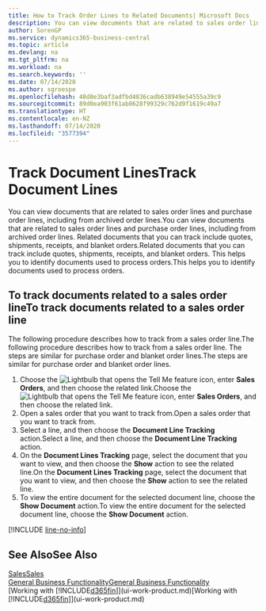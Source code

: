 ```yaml
---
title: How to Track Order Lines to Related Documents| Microsoft Docs
description: You can view documents that are related to sales order lines and purchase order lines, including from archived order lines. Related documents that you can track include quotes, shipments, receipts, and blanket orders. This helps you to identify documents used to process orders.
author: SorenGP
ms.service: dynamics365-business-central
ms.topic: article
ms.devlang: na
ms.tgt_pltfrm: na
ms.workload: na
ms.search.keywords: ''
ms.date: 07/14/2020
ms.author: sgroespe
ms.openlocfilehash: 48d8e3baf3adfbd4836cadb638949e54555a39c9
ms.sourcegitcommit: 89d0ea903f61ab0628f99329c762d9f1619c49a7
ms.translationtype: HT
ms.contentlocale: en-NZ
ms.lasthandoff: 07/14/2020
ms.locfileid: "3577394"
---
```

# <a name="track-document-lines"></a><span data-ttu-id="84ce4-105">Track Document Lines</span><span class="sxs-lookup"><span data-stu-id="84ce4-105">Track Document Lines</span></span>
<span data-ttu-id="84ce4-106">You can view documents that are related to sales order lines and purchase order lines, including from archived order lines.</span><span class="sxs-lookup"><span data-stu-id="84ce4-106">You can view documents that are related to sales order lines and purchase order lines, including from archived order lines.</span></span> <span data-ttu-id="84ce4-107">Related documents that you can track include quotes, shipments, receipts, and blanket orders.</span><span class="sxs-lookup"><span data-stu-id="84ce4-107">Related documents that you can track include quotes, shipments, receipts, and blanket orders.</span></span> <span data-ttu-id="84ce4-108">This helps you to identify documents used to process orders.</span><span class="sxs-lookup"><span data-stu-id="84ce4-108">This helps you to identify documents used to process orders.</span></span>  

## <a name="to-track-documents-related-to-a-sales-order-line"></a><span data-ttu-id="84ce4-109">To track documents related to a sales order line</span><span class="sxs-lookup"><span data-stu-id="84ce4-109">To track documents related to a sales order line</span></span>
<span data-ttu-id="84ce4-110">The following procedure describes how to track from a sales order line.</span><span class="sxs-lookup"><span data-stu-id="84ce4-110">The following procedure describes how to track from a sales order line.</span></span> <span data-ttu-id="84ce4-111">The steps are similar for purchase order and blanket order lines.</span><span class="sxs-lookup"><span data-stu-id="84ce4-111">The steps are similar for purchase order and blanket order lines.</span></span>

1.  <span data-ttu-id="84ce4-112">Choose the ![Lightbulb that opens the Tell Me feature](media/ui-search/search_small.png "Tell me what you want to do") icon, enter **Sales Orders**, and then choose the related link.</span><span class="sxs-lookup"><span data-stu-id="84ce4-112">Choose the ![Lightbulb that opens the Tell Me feature](media/ui-search/search_small.png "Tell me what you want to do") icon, enter **Sales Orders**, and then choose the related link.</span></span>  
2.  <span data-ttu-id="84ce4-113">Open a sales order that you want to track from.</span><span class="sxs-lookup"><span data-stu-id="84ce4-113">Open a sales order that you want to track from.</span></span>  
3.  <span data-ttu-id="84ce4-114">Select a line, and then choose the **Document Line Tracking** action.</span><span class="sxs-lookup"><span data-stu-id="84ce4-114">Select a line, and then choose the **Document Line Tracking** action.</span></span>
4. <span data-ttu-id="84ce4-115">On the **Document Lines Tracking** page, select the document that you want to view, and then choose the **Show** action to see the related line.</span><span class="sxs-lookup"><span data-stu-id="84ce4-115">On the **Document Lines Tracking** page, select the document that you want to view, and then choose the **Show** action to see the related line.</span></span>
5. <span data-ttu-id="84ce4-116">To view the entire document for the selected document line, choose the **Show Document** action.</span><span class="sxs-lookup"><span data-stu-id="84ce4-116">To view the entire document for the selected document line, choose the **Show Document** action.</span></span>

[!INCLUDE [line-no-info](includes/line-no-info.md)]

## <a name="see-also"></a><span data-ttu-id="84ce4-117">See Also</span><span class="sxs-lookup"><span data-stu-id="84ce4-117">See Also</span></span>
[<span data-ttu-id="84ce4-118">Sales</span><span class="sxs-lookup"><span data-stu-id="84ce4-118">Sales</span></span>](sales-manage-sales.md)  
[<span data-ttu-id="84ce4-119">General Business Functionality</span><span class="sxs-lookup"><span data-stu-id="84ce4-119">General Business Functionality</span></span>](ui-across-business-areas.md)  
<span data-ttu-id="84ce4-120">[Working with [!INCLUDE[d365fin](includes/d365fin_md.md)]](ui-work-product.md)</span><span class="sxs-lookup"><span data-stu-id="84ce4-120">[Working with [!INCLUDE[d365fin](includes/d365fin_md.md)]](ui-work-product.md)</span></span>
